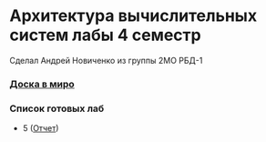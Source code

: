 # Архитектура вычислительных систем лабы 4 семестр

Сделал Андрей Новиченко из группы 2МО РБД-1

### [Доска в миро](https://miro.com/welcomeonboard/dTV3Y00zRmRWSk9LQjlvSVBhbWkxVUZiRHZyQWt0clh6SW8yMmtPSWszVUpxSmNQVGFRcW8ybXlpU01OWWdwUElFQlR0TlJHUWYxUStzUHFyZHBHMWlvQzVObFJlTzI4RVc5cWUxWUp3MEFLL1dMeTJOMHltK09JaVZkMjl4ZUp0R2lncW1vRmFBVnlLcVJzTmdFdlNRPT0hdjE=?share_link_id=418789640592)

### Список готовых лаб

-   5 ([Отчет](https://docs.google.com/document/d/1Q9nnP9gZrr_ZGzlFNaMn42u8DncYSS0XYaWeBrN_7Fo/edit?usp=sharing))
